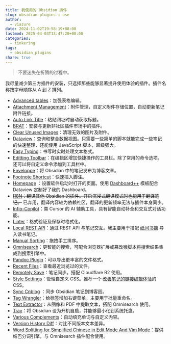 ```yaml
---
title: 我使用的 Obsidian 插件
slug: obsidian-plugins-i-use
author:
  - viazure
date: 2024-11-02T19:58:19+08:00
lastmod: 2025-04-03T13:47:20+08:00
categories:
  - tinkering
tags:
  - obsidian_plugins
share: true
---
```


> 不要迷失在折腾的过程中。

我尽量减少第三方插件的安装，只选择那些能够显著提升使用体验的插件。插件名称按字母顺序从 A 到 Z 排列。

- [Advanced tables](https://github.com/tgrosinger/advanced-tables-obsidian)：加强表格编辑。
- [Attachment Management](https://github.com/trganda/obsidian-attachment-management)：附件管理，自定义附件存储位置，自动更新笔记附件链接。
- [Auto Link Title](https://github.com/zolrath/obsidian-auto-link-title)：粘贴网址时自动获取标题。
- [BRAT](https://github.com/TfTHacker/obsidian42-brat)：安装与更新非社区插件市场中的插件。
- [Clear Unused Images](https://github.com/ozntel/oz-clear-unused-images-obsidian)：清理无效的图片及附件。
- [Dataview](https://github.com/blacksmithgu/obsidian-dataview)：查询和整合数据视图。只需要一些简单的脚本就能完成一些笔记的快速整理，还能使用 JavaScript 脚本，超级强大。
- [Easy Typing](https://github.com/Yaozhuwa/easy-typing-obsidian)：书写时实时处理文本格式。
- [Editting Toolbar](https://github.com/PKM-er/obsidian-editing-toolbar)：在编辑区增加快捷操作的工具栏。除了常用的命令选项，还可以将自定义命令添加到工具栏中。
- [Enveloppe](https://github.com/Enveloppe/obsidian-enveloppe)：将 Obsidian 中的笔记发布为博客文章。
- [Footnote Shortcut](https://github.com/MichaBrugger/obsidian-footnotes)：快速插入脚注。
- [Homepage](https://github.com/mirnovov/obsidian-homepage) ：设置软件启动时打开的页面。使用 [Dashboard++](https://github.com/TfTHacker/DashboardPlusPlus) 模板配合 Dataview 定制好了我的 Dashboard。
- ~~[I18N](https://github.com/0011000000110010/obsidian-i18n)：翻译其他 Obsidian 的插件。开启沉浸式翻译模式时也能用于翻译笔记。~~ 已弃用，翻译内容较为依赖社区，翻译的更新频率无法与插件本身同步。
- [Infio-Copilot](https://github.com/infiolab/infio-copilot)：类 Cursor 的 AI 辅助工具，具有智能自动补全和交互式对话功能。
- [Linter](https://github.com/platers/obsidian-linter)：格式验证及保存时格式化。
- [Local REST API](https://github.com/coddingtonbear/obsidian-local-rest-api)：通过 REST API 与笔记交互。我主要用于搭配 [纸间书摘](https://www.xmnote.com/) 导入读书笔记。
- [Manual Sorting](https://github.com/Kh4f/obsidian-manual-sorting)：拖拽手工排序。
- [Omnisearch](https://github.com/scambier/obsidian-omnisearch)：更智能的搜索，可配合浏览器扩展或篡改猴脚本将搜索结果集成到搜索引擎中。
- [Pandoc Plugin](https://github.com/OliverBalfour/obsidian-pandoc)：可以导出更丰富的文件格式。
- [Recent Files](https://github.com/tgrosinger/recent-files-obsidian)：查看最近浏览过的文件。
- [Remotely Save](https://github.com/remotely-save/remotely-save)：笔记同步。搭配 Cloudflare R2 使用。
- [Style Settings](https://github.com/mgmeyers/obsidian-style-settings)：管理自定义 CSS。推荐一个 [改善笔记的链接编辑体验](https://forum-zh.obsidian.md/t/topic/38000)的 CSS。
- [Sync Cnblog](https://github.com/lei-ctyh/obsidian-sync-cnblog) ：同步 Obsidian 笔记到博客园。
- [Tag Wrangler](https://github.com/pjeby/tag-wrangler)：给标签增加右键菜单，主要用于批量重命名。
- [Text Extractor](https://github.com/scambier/obsidian-text-extractor)：从图像和 PDF 中提取文本，搭配 Omnisearch 使用。
- [Tray](https://github.com/dragonwocky/obsidian-tray)：将 Obsidian 设为开机自启，并能够最小化到系统托盘。
- [Various Complements](https://github.com/tadashi-aikawa/obsidian-various-complements-plugin)：自动填充单词与自定义内容。
- [Version History Diff](https://github.com/kometenstaub/obsidian-version-history-diff)：对比不同版本文本差异。
- [Word Splitting for Simplified Chinese in Edit Mode And Vim Mode](https://github.com/aidenlx/cm-chs-patch)：提供结巴分词引擎，与 Omnisearch 插件配合使用。
